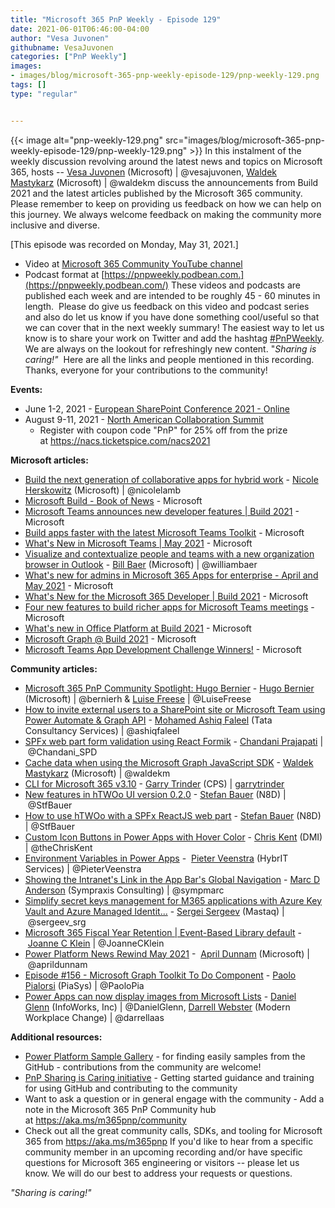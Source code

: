 ```yaml
---
title: "Microsoft 365 PnP Weekly - Episode 129"
date: 2021-06-01T06:46:00-04:00
author: "Vesa Juvonen"
githubname: VesaJuvonen
categories: ["PnP Weekly"]
images:
- images/blog/microsoft-365-pnp-weekly-episode-129/pnp-weekly-129.png
tags: []
type: "regular"


---
```

{{< image alt="pnp-weekly-129.png" src="images/blog/microsoft-365-pnp-weekly-episode-129/pnp-weekly-129.png" >}}
In this instalment of the weekly discussion revolving around the latest
news and topics on Microsoft 365, hosts -- [Vesa
Juvonen](http://twitter.com/vesajuvonen) (Microsoft) |
\@vesajuvonen, [Waldek
Mastykarz](http://twitter.com/waldekm) (Microsoft) | \@waldekm discuss
the announcements from Build 2021 and the latest articles published by
the Microsoft 365 community.  
Please remember to keep on providing us feedback on how we can help on
this journey. We always welcome feedback on making the community more
inclusive and diverse.

[This episode was recorded on Monday, May 31,
2021.]

-   Video at [Microsoft 365 Community YouTube
    channel](https://aka.ms/m365pnp-videos)
-   Podcast format
    at [https://pnpweekly.podbean.com.](https://pnpweekly.podbean.com/)
These videos and podcasts are published each week and are intended to be
roughly 45 - 60 minutes in length.  Please do give us feedback on this
video and podcast series and also do let us know if you have done
something cool/useful so that we can cover that in the next weekly
summary! The easiest way to let us know is to share your work on Twitter
and add the
hashtag [#PnPWeekly](https://twitter.com/search?q=%23pnpweekly). We are
always on the lookout for refreshingly new content. "*Sharing is
caring!"* 
Here are all the links and people mentioned in this recording. Thanks,
everyone for your contributions to the community!

**Events:**

-   June 1-2, 2021 - [European SharePoint Conference 2021 -
    Online](https://www.sharepointeurope.com/conference/schedule/)
-   August 9-11, 2021 - [North American Collaboration
    Summit](https://www.collabsummit.org/)
    -   Register with coupon code "PnP" for 25% off from the prize
        at <https://nacs.ticketspice.com/nacs2021>


**Microsoft articles:**

-   [Build the next generation of collaborative apps for hybrid
    work](https://www.microsoft.com/microsoft-365/blog/2021/05/25/build-the-next-generation-of-collaborative-apps-for-hybrid-work/?WT.mc_id=m365-30273-wmastyka) -
    [Nicole Herskowitz](https://twitter.com/nicolelamb) (Microsoft)
    | \@nicolelamb
-   [Microsoft Build - Book of
    News](https://news.microsoft.com/build-2021-book-of-news/?WT.mc_id=m365-30273-wmastyka) -
    Microsoft
-   [Microsoft Teams announces new developer features | Build
    2021](https://techcommunity.microsoft.com/t5/microsoft-teams-blog/microsoft-teams-announces-new-developer-features-build-2021/ba-p/2352558?WT.mc_id=m365-30273-wmastyka) -
    Microsoft
-   [Build apps faster with the latest Microsoft Teams
    Toolkit](https://techcommunity.microsoft.com/t5/microsoft-teams-blog/build-apps-faster-with-the-latest-microsoft-teams-toolkit/ba-p/2384611?WT.mc_id=m365-30273-wmastyka) -
    Microsoft
-   [What's New in Microsoft Teams | May
    2021](https://techcommunity.microsoft.com/t5/microsoft-teams-blog/what-s-new-in-microsoft-teams-may-2021/ba-p/2391927?WT.mc_id=m365-30273-wmastyka) -
    Microsoft
-   [Visualize and contextualize people and teams with a new
    organization browser in
    Outlook](https://techcommunity.microsoft.com/t5/microsoft-365-blog/visualize-and-contextualize-people-and-teams-with-a-new/ba-p/2384435?WT.mc_id=m365-30273-wmastyka) -
    [Bill Baer](https://twitter.com/williambaer) (Microsoft)
    | \@williambaer
-   [What's new for admins in Microsoft 365 Apps for enterprise - April
    and May
    2021](https://techcommunity.microsoft.com/t5/microsoft-365-blog/what-s-new-for-admins-in-microsoft-365-apps-for-enterprise-april/ba-p/2382111?WT.mc_id=m365-30273-wmastyka) -
    Microsoft
-   [What's New for the Microsoft 365 Developer | Build
    2021](https://developer.microsoft.com/graph/blogs/whats-new-in-microsoft-365-platform-at-build-2021/?WT.mc_id=m365-30273-wmastyka) -
    Microsoft
-   [Four new features to build richer apps for Microsoft Teams
    meetings](https://developer.microsoft.com/microsoft-365/blogs/learn-how-developers-can-build-new-innovative-meeting-experiences/?WT.mc_id=m365-30273-wmastyka) -
    Microsoft
-   [What's new in Office Platform at Build
    2021](https://developer.microsoft.com/microsoft-365/blogs/whats-new-in-office-platform-at-build-2021/?WT.mc_id=m365-30273-wmastyka) -
    Microsoft
-   [Microsoft Graph @ Build
    2021](https://developer.microsoft.com/microsoft-365/blogs/whats-new-in-microsoft-graph-at-build-2021/?WT.mc_id=m365-30273-wmastyka) -
    Microsoft
-   [Microsoft Teams App Development Challenge
    Winners!](https://developer.microsoft.com/graph/blogs/microsoft-teams-app-development-challenge-winners/?WT.mc_id=m365-30273-wmastyka) -
    Microsoft

**Community articles:**

-   [Microsoft 365 PnP Community Spotlight: Hugo
    Bernier](https://techcommunity.microsoft.com/t5/microsoft-365-pnp-blog/microsoft-365-pnp-community-spotlight-hugo-bernier/ba-p/2377738?WT.mc_id=m365-30273-wmastyka) -
    [Hugo Bernier](https://twitter.com/bernierh) (Microsoft)
    | \@bernierh & [Luise
    Freese](https://twitter.com/LuiseFreese) | \@LuiseFreese
-   [How to invite external users to a SharePoint site or Microsoft Team
    using Power Automate & Graph
    API](https://techcommunity.microsoft.com/t5/microsoft-365-pnp-blog/how-to-invite-external-users-to-a-sharepoint-site-or-microsoft/ba-p/2385603?WT.mc_id=m365-30273-wmastyka)
    - [Mohamed Ashiq Faleel](https://twitter.com/ashiqfaleel) (Tata
    Consultancy Services) | \@ashiqfaleel
-   [SPFx web part form validation using React
    Formik](https://techcommunity.microsoft.com/t5/microsoft-365-pnp-blog/spfx-webpart-form-validation-using-react-formik/ba-p/2386945?WT.mc_id=m365-30273-wmastyka) -
    [Chandani Prajapati](https://twitter.com/Chandani_SPD)
    | \@Chandani_SPD
-   [Cache data when using the Microsoft Graph JavaScript
    SDK](https://blog.mastykarz.nl/cache-data-microsoft-graph-javascript-sdk/) -
    [Waldek Mastykarz](https://twitter.com/waldekm) (Microsoft)
    | \@waldekm
-   [CLI for Microsoft 365
    v3.10](https://techcommunity.microsoft.com/t5/microsoft-365-pnp-blog/cli-for-microsoft-365-v3-10/ba-p/2400105?WT.mc_id=m365-30246-wmastyka?WT.mc_id=m365-30273-wmastyka)
    - [Garry Trinder](https://twitter.com/garrytrinder) (CPS)
    | [garrytrinder](https://github.com/garrytrinder)
-   [New features in hTWOo UI version
    0.2.0](https://n8d.at/new-features-in-htwoo-ui-version-0-2-0) -
    [Stefan Bauer](https://twitter.com/StfBauer) (N8D) | \@StfBauer
-   [How to use hTWOo with a SPFx ReactJS web
    part](https://n8d.at/how-to-use-htwoo-with-a-reactjs-web-part) -
    [Stefan Bauer](https://twitter.com/StfBauer) (N8D) | \@StfBauer
-   [Custom Icon Buttons in Power Apps with Hover
    Color](https://thechriskent.com/2021/05/27/custom-icon-buttons-in-power-apps-with-hover-color/) -
    [Chris Kent](https://twitter.com/theChrisKent) (DMI)
    | \@theChrisKent
-   [Environment Variables in Power
    Apps](https://sharepains.com/2021/05/27/environment-variables-in-power-apps/)
    -  [Pieter Veenstra](https://twitter.com/PieterVeenstra) (HybrIT
    Services) | \@PieterVeenstra
-   [Showing the Intranet's Link in the App Bar's Global
    Navigation](https://sympmarc.com/2021/05/26/showing-the-intranets-link-in-the-app-bars-global-navigation/) -
    [Marc D Anderson](https://twitter.com/sympmarc) (Sympraxis
    Consulting) | \@sympmarc
-   [Simplify secret keys management for M365 applications with Azure
    Key Vault and Azure Managed
    Identit\...](https://spblog.net/post/2021/05/25/simplify-secret-keys-management-for-m365-applications-with-azure-key-vault-and-azure-managed-identity) -
    [Sergei Sergeev](https://twitter.com/sergeev_srg) (Mastaq)
    | \@sergeev_srg
-   [Microsoft 365 Fiscal Year Retention | Event-Based Library
    default](https://joannecklein.com/2021/05/25/microsoft-365-fiscal-year-retention-event-based-library-default/)
    - [Joanne C Klein](https://twitter.com/JoanneCKlein)
    | \@JoanneCKlein
-   [Power Platform News Rewind May
    2021](https://www.youtube.com/watch?v=hb2jdJLDzE8) -  [April
    Dunnam](https://twitter.com/aprildunnam) (Microsoft)
    | \@aprildunnam
-   [Episode #156 - Microsoft Graph Toolkit To Do
    Component](https://www.youtube.com/watch?v=apnNMLnJI7M) - [Paolo
    Pialorsi](https://twitter.com/PaoloPia) (PiaSys) | \@PaoloPia
-   [Power Apps can now display images from Microsoft
    Lists](https://regarding365.com/power-apps-can-now-display-images-from-microsoft-lists-fd412d38e9b6)
    - [Daniel Glenn](https://twitter.com/DanielGlenn) (InfoWorks, Inc)
    | \@DanielGlenn, [Darrell
    Webster](http://twitter.com/darrellaas) (Modern Workplace Change) |
    \@darrellaas

**Additional resources:**

-   [Power Platform Sample
    Gallery](https://aka.ms/powerplatform-samples) - for finding easily
    samples from the GitHub - contributions from the community are
    welcome!
-   [PnP Sharing is Caring
    initiative](https://aka.ms/sharing-is-caring) - Getting started
    guidance and training for using GitHub and contributing to the
    community
-   Want to ask a question or in general engage with the community - Add
    a note in the Microsoft 365 PnP Community hub
    at <https://aka.ms/m365pnp/community>
-   Check out all the great community calls, SDKs, and tooling for
    Microsoft 365 from <https://aka.ms/m365pnp>
If you'd like to hear from a specific community member in an upcoming
recording and/or have specific questions for Microsoft 365 engineering
or visitors -- please let us know. We will do our best to address your
requests or questions.

*"Sharing is caring!"*
